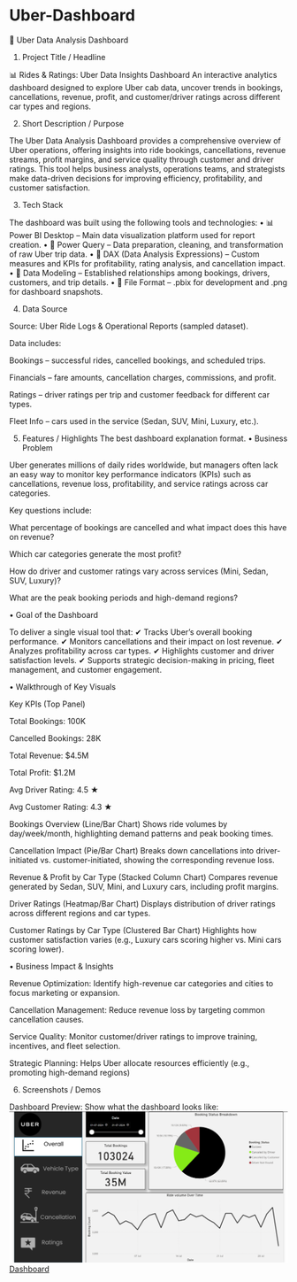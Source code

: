 # Uber-Dashboard
🚖 Uber Data Analysis Dashboard
1. Project Title / Headline

📊 Rides & Ratings: Uber Data Insights Dashboard
An interactive analytics dashboard designed to explore Uber cab data, uncover trends in bookings, cancellations, revenue, profit, and customer/driver ratings across different car types and regions.

2. Short Description / Purpose

The Uber Data Analysis Dashboard provides a comprehensive overview of Uber operations, offering insights into ride bookings, cancellations, revenue streams, profit margins, and service quality through customer and driver ratings.
This tool helps business analysts, operations teams, and strategists make data-driven decisions for improving efficiency, profitability, and customer satisfaction.

3. Tech Stack

The dashboard was built using the following tools and technologies:
• 📊 Power BI Desktop – Main data visualization platform used for report creation.
• 📂 Power Query – Data preparation, cleaning, and transformation of raw Uber trip data.
• 🧠 DAX (Data Analysis Expressions) – Custom measures and KPIs for profitability, rating analysis, and cancellation impact.
• 📝 Data Modeling – Established relationships among bookings, drivers, customers, and trip details.
• 📁 File Format – .pbix for development and .png for dashboard snapshots.

4. Data Source

Source: Uber Ride Logs & Operational Reports (sampled dataset).

Data includes:

Bookings – successful rides, cancelled bookings, and scheduled trips.

Financials – fare amounts, cancellation charges, commissions, and profit.

Ratings – driver ratings per trip and customer feedback for different car types.

Fleet Info – cars used in the service (Sedan, SUV, Mini, Luxury, etc.).

5. Features / Highlights
   The best dashboard explanation format.
• Business Problem

Uber generates millions of daily rides worldwide, but managers often lack an easy way to monitor key performance indicators (KPIs) such as cancellations, revenue loss, profitability, and service ratings across car categories.

Key questions include:

What percentage of bookings are cancelled and what impact does this have on revenue?

Which car categories generate the most profit?

How do driver and customer ratings vary across services (Mini, Sedan, SUV, Luxury)?

What are the peak booking periods and high-demand regions?

• Goal of the Dashboard

To deliver a single visual tool that:
✔ Tracks Uber’s overall booking performance.
✔ Monitors cancellations and their impact on lost revenue.
✔ Analyzes profitability across car types.
✔ Highlights customer and driver satisfaction levels.
✔ Supports strategic decision-making in pricing, fleet management, and customer engagement.

• Walkthrough of Key Visuals

Key KPIs (Top Panel)

Total Bookings: 100K

Cancelled Bookings: 28K

Total Revenue: $4.5M

Total Profit: $1.2M

Avg Driver Rating: 4.5 ★

Avg Customer Rating: 4.3 ★

Bookings Overview (Line/Bar Chart)
Shows ride volumes by day/week/month, highlighting demand patterns and peak booking times.

Cancellation Impact (Pie/Bar Chart)
Breaks down cancellations into driver-initiated vs. customer-initiated, showing the corresponding revenue loss.

Revenue & Profit by Car Type (Stacked Column Chart)
Compares revenue generated by Sedan, SUV, Mini, and Luxury cars, including profit margins.

Driver Ratings (Heatmap/Bar Chart)
Displays distribution of driver ratings across different regions and car types.

Customer Ratings by Car Type (Clustered Bar Chart)
Highlights how customer satisfaction varies (e.g., Luxury cars scoring higher vs. Mini cars scoring lower).



• Business Impact & Insights

Revenue Optimization: Identify high-revenue car categories and cities to focus marketing or expansion.

Cancellation Management: Reduce revenue loss by targeting common cancellation causes.

Service Quality: Monitor customer/driver ratings to improve training, incentives, and fleet selection.

Strategic Planning: Helps Uber allocate resources efficiently (e.g., promoting high-demand regions)


6. Screenshots / Demos

Dashboard Preview:
Show what the dashboard looks like:
![Alt text](https://github.com/utkarsh695/Uber-Dashboard/blob/main/Snapshot.uber.png)
[Dashboard](https://github.com/utkarsh695/Uber-Dashboard/blob/main/Snapshot.uber.png)

